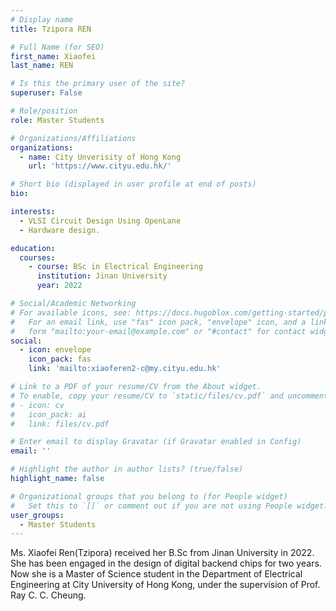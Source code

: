 ```yaml
---
# Display name
title: Tzipora REN

# Full Name (for SEO)
first_name: Xiaofei
last_name: REN

# Is this the primary user of the site?
superuser: False

# Role/position
role: Master Students

# Organizations/Affiliations
organizations:
  - name: City Unverisity of Hong Kong
    url: 'https://www.cityu.edu.hk/'

# Short bio (displayed in user profile at end of posts)
bio: 

interests:
  - VLSI Circuit Design Using OpenLane
  - Hardware design.

education:
  courses:
    - course: BSc in Electrical Engineering
      institution: Jinan University
      year: 2022

# Social/Academic Networking
# For available icons, see: https://docs.hugoblox.com/getting-started/page-builder/#icons
#   For an email link, use "fas" icon pack, "envelope" icon, and a link in the
#   form "mailto:your-email@example.com" or "#contact" for contact widget.
social:
  - icon: envelope
    icon_pack: fas
    link: 'mailto:xiaoferen2-c@my.cityu.edu.hk'

# Link to a PDF of your resume/CV from the About widget.
# To enable, copy your resume/CV to `static/files/cv.pdf` and uncomment the lines below.
# - icon: cv
#   icon_pack: ai
#   link: files/cv.pdf

# Enter email to display Gravatar (if Gravatar enabled in Config)
email: ''

# Highlight the author in author lists? (true/false)
highlight_name: false

# Organizational groups that you belong to (for People widget)
#   Set this to `[]` or comment out if you are not using People widget.
user_groups:
  - Master Students
---
```


Ms. Xiaofei Ren(Tzipora) received her B.Sc from Jinan University in 2022. She has been engaged in the design of digital backend chips for two years. Now she is a Master of Science student in the Department of Electrical Engineering at City University of Hong Kong, under the supervision of Prof. Ray C. C. Cheung.
